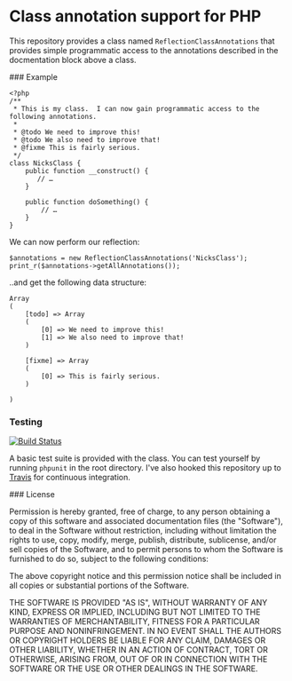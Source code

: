 # Class annotation support for PHP

This repository provides a class named `ReflectionClassAnnotations` that provides simple programmatic access to the annotations described in the docmentation block above a class.


### Example

    <?php
    /**
     * This is my class.  I can now gain programmatic access to the following annotations.
     *
     * @todo We need to improve this!
     * @todo We also need to improve that!
     * @fixme This is fairly serious.
     */
    class NicksClass {
        public function __construct() {
           // …
        }
        
        public function doSomething() {
        	// …
        }
    }
    
We can now perform our reflection:
    
    $annotations = new ReflectionClassAnnotations('NicksClass');
    print_r($annotations->getAllAnnotations());

..and get the following data structure:

    Array
    (
        [todo] => Array
        (
            [0] => We need to improve this!
            [1] => We also need to improve that!
        )

        [fixme] => Array
        (
            [0] => This is fairly serious.
        )

    )
    
### Testing

[![Build Status](https://secure.travis-ci.org/punkstar/php-annotations.png?branch=master)](http://travis-ci.org/punkstar/php-annotations)

A basic test suite is provided with the class.  You can test yourself by running `phpunit` in the root directory.  I've also hooked this repository up to [Travis](http://travis-ci.org/punkstar/php-annotations) for continuous integration.
    
### License

Permission is hereby granted, free of charge, to any person obtaining a copy of this software and associated documentation files (the "Software"), to deal in the Software without restriction, including without limitation the rights to use, copy, modify, merge, publish, distribute, sublicense, and/or sell copies of the Software, and to permit persons to whom the Software is furnished to do so, subject to the following conditions:

The above copyright notice and this permission notice shall be included in all copies or substantial portions of the Software.

THE SOFTWARE IS PROVIDED "AS IS", WITHOUT WARRANTY OF ANY KIND, EXPRESS OR IMPLIED, INCLUDING BUT NOT LIMITED TO THE WARRANTIES OF MERCHANTABILITY, FITNESS FOR A PARTICULAR PURPOSE AND NONINFRINGEMENT. IN NO EVENT SHALL THE AUTHORS OR COPYRIGHT HOLDERS BE LIABLE FOR ANY CLAIM, DAMAGES OR OTHER LIABILITY, WHETHER IN AN ACTION OF CONTRACT, TORT OR OTHERWISE, ARISING FROM, OUT OF OR IN CONNECTION WITH THE SOFTWARE OR THE USE OR OTHER DEALINGS IN THE SOFTWARE.
